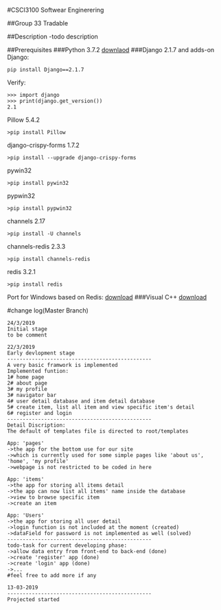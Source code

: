 #CSCI3100 Softwear Enginerering

##Group 33 Tradable

##Description
-todo description

##Prerequisites
###Python 3.7.2
[downlaod](https://pythoninsider.blogspot.com/2019/03/python-3410-is-now-available.html?utm_source=feedburner&utm_medium=feed&utm_campaign=Feed%3A+PythonInsider+%28Python+Insider%29)
###Django 2.1.7 and adds-on
Django:
````
pip install Django==2.1.7
````
Verify:
````
>>> import django
>>> print(django.get_version())
2.1
````
Pillow 5.4.2
````
>pip install Pillow
````
django-crispy-forms 1.7.2
````
>pip install --upgrade django-crispy-forms
````
pywin32 
````
>pip install pywin32 
````
pypwin32
````
>pip install pypwin32
````
channels 2.17
````
>pip install -U channels
````
channels-redis 2.3.3
````
>pip install channels-redis
````
redis 3.2.1
````
>pip install redis
````
Port for Windows based on Redis:
[download](https://github.com/MicrosoftArchive/redis/releases)
###Visual C++
[download](https://support.microsoft.com/zh-hk/help/2977003/the-latest-supported-visual-c-downloads)

#change log(Master Branch)
````
24/3/2019
Initial stage
to be comment
````
```
22/3/2019
Early devlopment stage  
-----------------------------------------------
A very basic framwork is implemented
Implemented funtion:
1# home page 
2# about page
3# my profile 
3# navigator bar
4# user detail database and item detail database
5# create item, list all item and view specific item's detail
6# register and login
-----------------------------------------------
Detail Discription:
The default of templates file is directed to root/templates

App: 'pages'
->the app for the bottom use for our site
->which is currently used for some simple pages like 'about us', 'home', 'my profile'
->webpage is not restricted to be coded in here

App: 'items'
->the app for storing all items detail
->the app can now list all items' name inside the database
->view to browse specific item
->create an item

App: 'Users'
->the app for storing all user detail
->login function is not included at the moment (created)
->dataField for password is not implemented as well (solved)
-----------------------------------------------
todo-task for current developing phase:
->allow data entry from front-end to back-end (done)
->create 'register' app (done)
->create 'login' app (done)
->...
#feel free to add more if any

```
```
13-03-2019
-----------------------------------------------
Projected started
```
